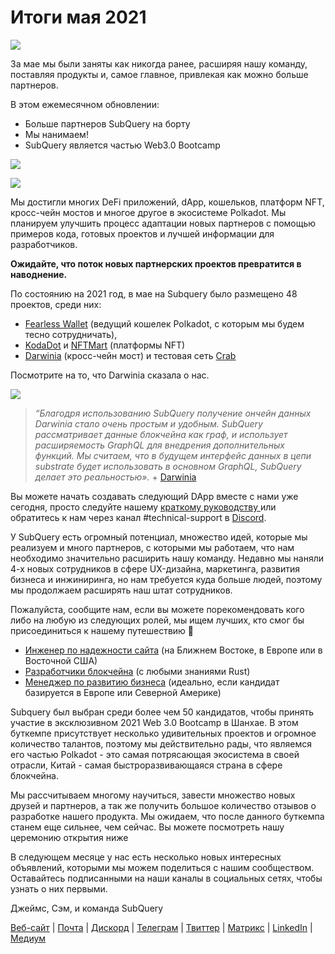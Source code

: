 # Итоги мая 2021

![](https://miro.medium.com/max/1400/1*5E_eIJBTvHI7W24ib_Syvw.png)

За мае мы были заняты как никогда ранее, расширяя нашу команду, поставляя продукты и, самое главное, привлекая как можно больше партнеров.

В этом ежемесячном обновлении:

- Больше партнеров SubQuery на борту
- Мы нанимаем!
- SubQuery является частью Web3.0 Bootcamp

![](https://miro.medium.com/freeze/max/60/1*bFOaBnLZUfhRxiQa7fjbwA.gif?q=20)

![](https://miro.medium.com/max/640/1*bFOaBnLZUfhRxiQa7fjbwA.gif)

Мы достигли многих DeFi приложений, dApp, кошельков, платформ NFT, кросс-чейн мостов и многое другое в экосистеме Polkadot. Мы планируем улучшить процесс адаптации новых партнеров с помощью примеров кода, готовых проектов и лучшей информации для разработчиков.

**Ожидайте, что поток новых партнерских проектов превратится в наводнение.**

По состоянию на 2021 год, в мае на Subquery было размещено 48 проектов, среди них:

- [Fearless Wallet](https://fearlesswallet.io/) (ведущий кошелек Polkadot, с которым мы будем тесно сотрудничать),
- [KodaDot](https://kodadot.xyz/) и [NFTMart](https://www.nftmart.io/) (платформы NFT)
- [Darwinia](https://explorer.subquery.network/subquery/darwinia-network/darwinia) (кросс-чейн мост) и тестовая сеть [Crab](https://explorer.subquery.network/subquery/wuminzhe/crab)

Посмотрите на то, что Darwinia сказала о нас.

![](https://miro.medium.com/max/1400/0*Bc8P3mcH6rz-KtT0)

> _“Благодря использованию SubQuery получение ончейн данных Darwinia стало очень простым и удобным. SubQuery рассматривает данные блокчейна как граф, и использует расширяемость GraphQL для внедрения дополнительных функций. Мы считаем, что в будущем интерфейс данных в цепи substrate будет использовать в основном GraphQL, SubQuery делает это реальностью»._ + [Darwinia](../customer_announcements/20210528-Darwinias-Network-Data-is-Now-Available-for-Free-on-SubQuery.md)

Вы можете начать создавать следующий DApp вместе с нами уже сегодня, просто следуйте нашему [ краткому руководству ](https://doc.subquery.network/quickstart.html) или обратитесь к нам через канал #technical-support в [Discord](https://discord.com/invite/78zg8aBSMG).

У SubQuery есть огромный потенциал, множество идей, которые мы реализуем и много партнеров, с которыми мы работаем, что нам необходимо значительно расширить нашу команду. Недавно мы наняли 4-х новых сотрудников в сфере UX-дизайна, маркетинга, развития бизнеса и инжиниринга, но нам требуется куда больше людей, поэтому мы продолжаем расширять наш штат сотрудников.

Пожалуйста, сообщите нам, если вы можете порекомендовать кого либо на любую из следующих ролей, мы ищем лучших, кто смог бы присоединиться к нашему путешествию 🚀

- [Инженер по надежности сайта](https://dash.recooty.com/openings/details/e44cf9762b402f5d8b5bc36f60304a15) (на Ближнем Востоке, в Европе или в Восточной США)
- [Разработчики блокчейна](https://dash.recooty.com/openings/details/9578a63fbe545bd82cc5bbe749636af1) (с любыми знаниями Rust)
- [Менеджер по развитию бизнеса](https://rcty.co/3coJPrV) (идеально, если кандидат базируется в Европе или Северной Америке)

Subquery был выбран среди более чем 50 кандидатов, чтобы принять участие в эксклюзивном 2021 Web 3.0 Bootcamp в Шанхае. В этом буткемпе присутствует несколько удивительных проектов и огромное количество талантов, поэтому мы действительно рады, что являемся его частью Polkadot - это самая потрясающая экосистема в своей отрасли,  Китай - самая быстроразвивающаяся страна в сфере блокчейна.

Мы рассчитываем многому научиться, завести множество новых друзей и партнеров, а так же получить большое количество отзывов о разработке нашего продукта.  Мы ожидаем, что после данного буткемпа станем еще сильнее, чем сейчас.                     Вы можете посмотреть нашу церемонию открытия ниже

В следующем месяце у нас есть несколько новых интересных объявлений, которыми мы можем поделиться с нашим сообществом. Оставайтесь подписанными на наши каналы в социальных сетях, чтобы узнать о них первыми.

Джеймс, Сэм, и команда SubQuery

[Веб-сайт](https://subquery.network/) | [Почта](mailto:hello@subquery.network) | [Дискорд](https://discord.com/invite/78zg8aBSMG) | [Телеграм](https://t.me/subquerynetwork) | [Твиттер](https://twitter.com/subquerynetwork) | [Матрикс](https://matrix.to/#/#subquery:matrix.org) | [LinkedIn](https://www.linkedin.com/company/subquery) | [Медиум](https://subquery.medium.com/)
